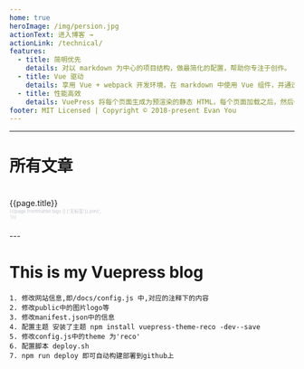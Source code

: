```yaml
---
home: true
heroImage: /img/persion.jpg
actionText: 进入博客 →
actionLink: /technical/
features:
  - title: 简明优先
    details: 对以 markdown 为中心的项目结构，做最简化的配置，帮助你专注于创作。
  - title: Vue 驱动
    details: 享用 Vue + webpack 开发环境，在 markdown 中使用 Vue 组件，并通过 Vue 开发自定义主题。
  - title: 性能高效
    details: VuePress 将每个页面生成为预渲染的静态 HTML，每个页面加载之后，然后作为单页面应用程序(SPA)运行。
footer: MIT Licensed | Copyright © 2018-present Evan You
---
```


---

# 所有文章

<div style="display: flex; flex-direction: column">
    <div v-for="page of $site.pages.filter(item => item.path !== '/')" :key="page.key" style="padding: 20px 0; max-width: 33%;">
        <router-link :to="page.path">
            {{page.title}}
            <div style="color: #c2c5cd; font-size: .5rem;">{{(page.frontmatter.tags || ['无标签']).join(',  ')}}</div>
        </router-link>
    </div>
</div>
---

# This is my Vuepress blog

```
1. 修改网站信息,即/docs/config.js 中,对应的注释下的内容
2. 修改public中的图片logo等
3. 修改manifest.json中的信息
4. 配置主题 安装了主题 npm install vuepress-theme-reco -dev--save
5. 修改config.js中的theme 为'reco'
6. 配置脚本 deploy.sh
7. npm run deploy 即可自动构建部署到github上
```
